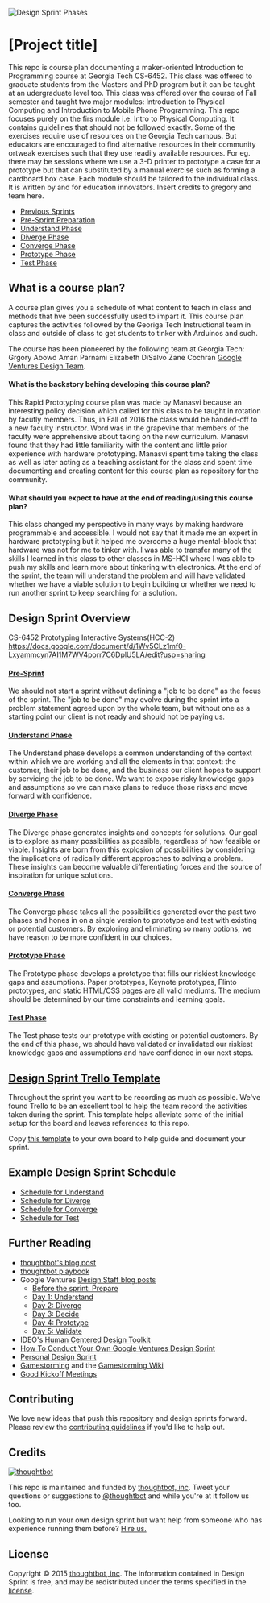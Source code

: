 ![Design Sprint Phases](/images/phases.png?raw=true "Design Sprint Phases")

# [Project title]

This repo is course plan documenting a maker-oriented Introduction to Programming course at Georgia Tech CS-6452. This class was offered to graduate students from the Masters and PhD program but it can be taught at an udergraduate level too.
This class was offered over the course of Fall semester and taught two major modules: Introduction to Physical Computing and Introduction to Mobile Phone Programming.
This repo focuses purely on the firs module i.e. Intro to Physical Computing.
It contains guidelines that should not be followed exactly. Some of the exercises require use of resources on the Georgia Tech campus. But educators are encouraged to find alternative resources in their community ortweak exercises such that they use readily available resources.
For eg. there may be sessions where we use a 3-D printer to prototype a case for a prototype but that can substituted by a manual exercise such as forming a cardboard box case.
Each module should be tailored to the individual class.
It is written by and for education innovators.
Insert credits to gregory and team here.
* [Previous Sprints](Previous-Sprints)
* [Pre-Sprint Preparation](0-Pre-Sprint)
* [Understand Phase](1-Understand)
* [Diverge Phase](2-Diverge)
* [Converge Phase](3-Converge)
* [Prototype Phase](4-Prototype)
* [Test Phase](5-Test)

## What is a course plan?
A course plan gives you a schedule of what content to teach in class and methods that hve been successfully used to impart it.
This course plan captures the activities followed by the Georiga Tech Instructional team in class and outside of class to get students to tinker with Arduinos and such.

The course has been pioneered by the following team at Georgia Tech:
Grgory Abowd
Aman Parnami
Elizabeth DiSalvo
Zane Cochran
[Google Ventures Design
Team](http://www.designstaff.org/articles/product-design-sprint-2012-10-02.html).

#### What is the backstory behing developing this course plan?

This Rapid Prototyping course plan was made by Manasvi because an interesting policy decision which called for this class to be taught in rotation by facutly members. Thus, in Fall of 2016 the class would be handed-off to a new faculty instructor. Word was in the grapevine that members of the faculty were apprehensive about taking on the new curriculum. Manasvi found that they had little familiarity with the content and little prior experience with hardware prototyping. Manasvi spent time taking the class as well as later acting as a teaching assistant for the class and spent time documenting and creating content for this course plan as repository for the community.

#### What should you expect to have at the end of reading/using this course plan?
This class changed my perspective in many ways by making hardware programmable and accessible. I would not say that it made me an expert in hardware prototyping but it helped me overcome a huge mental-block that hardware was not for me to tinker with. 
I was able to transfer many of the skills I learned in this class to other classes in MS-HCI where I was able to push my skills and learn more about tinkering with electronics.
At the end of the sprint,
the team will understand the problem and
will have validated
whether we have a viable solution to begin building
or whether we need to run another sprint to keep searching for a solution.

## Design Sprint Overview
CS-6452 Prototyping Interactive Systems(HCC-2)
https://docs.google.com/document/d/1Wv5CLz1mf0-Lxyammcyn7AI1M7WV4porr7C6DplU5LA/edit?usp=sharing

#### [Pre-Sprint](0-Pre-Sprint)

We should not start a sprint
without defining a "job to be done"
as the focus of the sprint.
The "job to be done" may evolve during the sprint
into a problem statement agreed upon by the whole team,
but without one as a starting point
our client is not ready and should not be paying us.

#### [Understand Phase](1-Understand)

The Understand phase
develops a common understanding
of the context within which we are working
and all the elements in that context:
the customer,
their job to be done,
and the business our client hopes to support by servicing the job to be done.
We want to expose risky knowledge gaps and assumptions
so we can make plans to reduce those risks
and move forward with confidence.

#### [Diverge Phase](2-Diverge)

The Diverge phase
generates insights and concepts for solutions.
Our goal is to explore as many possibilities as possible,
regardless of how feasible or viable.
Insights are born from this explosion of possibilities
by considering the implications of
radically different approaches to solving a problem.
These insights can become
valuable differentiating forces
and the source of
inspiration for unique solutions.

#### [Converge Phase](3-Converge)

The Converge phase
takes all the possibilities generated over the past two phases
and hones in on a single version
to prototype
and test with existing or potential customers.
By exploring and eliminating so many options,
we have reason to be more confident in our choices.

#### [Prototype Phase](4-Prototype)

The Prototype phase
develops a prototype
that fills our riskiest knowledge gaps and assumptions.
Paper prototypes,
Keynote prototypes,
Flinto prototypes,
and
static HTML/CSS pages
are all valid mediums.
The medium
should be determined by
our time constraints
and learning goals.

#### [Test Phase](5-Test)

The Test phase
tests our prototype
with existing or potential customers.
By the end of this phase,
we should have validated or invalidated
our riskiest knowledge gaps and assumptions
and have confidence in our next steps.

## [Design Sprint Trello Template](https://trello.com/b/lMmuSlkP/public-design-sprint-template)

Throughout the sprint you want to be recording as much as possible.
We've found Trello to be an excellent tool to help the team record the activities
taken during the sprint. This template helps alleviate some of the initial setup
for the board and leaves references to this repo.

Copy [this template](https://trello.com/b/lMmuSlkP/public-design-sprint-template)
to your own board to help guide and document your sprint.


## Example Design Sprint Schedule

* [Schedule for Understand](1-Understand/Schedule.md)
* [Schedule for Diverge](2-Diverge/Schedule.md)
* [Schedule for Converge](3-Converge/Schedule.md)
* [Schedule for Test](5-Test/Schedule.md)

## Further Reading

* [thoughtbot's blog post](http://robots.thoughtbot.com/the-product-design-sprint)
* [thoughtbot playbook](https://thoughtbot.com/playbook/product-design-sprint/introduction)
* Google Ventures [Design Staff blog posts](http://www.designstaff.org/articles/product-design-sprint-2012-10-02.html)
  * [Before the sprint: Prepare](http://www.designstaff.org/articles/product-design-sprint-2-2012-10-09.html)
  * [Day 1: Understand](http://www.designstaff.org/articles/product-design-sprint-day-1-understand-2012-10-16.html)
  * [Day 2: Diverge](http://www.designstaff.org/articles/product-design-sprint-day-2-diverge-2012-10-26.html)
  * [Day 3: Decide](http://www.designstaff.org/articles/product-design-sprint-day-3-decide-2012-11-20.html)
  * [Day 4: Prototype](http://www.designstaff.org/articles/product-design-sprint-day-4-prototype-2013-01-07.html)
  * [Day 5: Validate](http://www.designstaff.org/articles/product-design-sprint-day-5-validate-2013-03-07.html)
* IDEO's [Human Centered Design Toolkit](http://www.ideo.com/work/human-centered-design-toolkit/)
* [How To Conduct Your Own Google Ventures Design Sprint](http://www.fastcodesign.com/1672887/how-to-conduct-your-own-google-design-sprint)
* [Personal Design Sprint](http://franciscortez.com/design-sprint/)
* [Gamestorming](http://www.amazon.com/Gamestorming-Playbook-Innovators-Rulebreakers-Changemakers/dp/0596804172) and the [Gamestorming Wiki](http://www.gamestorming.com/the-wiki/)
* [Good Kickoff Meetings](http://goodkickoffmeetings.com/)

## Contributing

We love new ideas that push this repository and design sprints forward. Please
review the [contributing guidelines](CONTRIBUTING.md) if you'd like to help out.

## Credits

[![thoughtbot](http://images.thoughtbot.com/bourbon/thoughtbot-logo.svg)](http://thoughtbot.com)

This repo is maintained and funded by [thoughtbot, inc](http://thoughtbot.com).
Tweet your questions or suggestions to
[@thoughtbot](https://twitter.com/thoughtbot)
and while you're at it follow us too.

Looking to run your own design sprint but want help from someone who has
experience running them before? [Hire us.](http://thoughtbot.com/hire-us)

## License

Copyright © 2015 [thoughtbot, inc](http://thoughtbot.com).
The information contained in Design Sprint is free,
and may be redistributed under the terms specified in the
[license](LICENSE.md).
